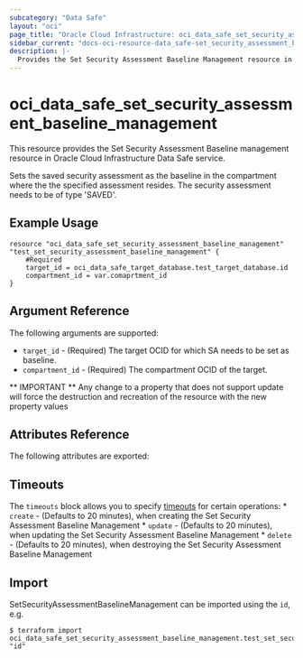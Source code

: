 ```yaml
---
subcategory: "Data Safe"
layout: "oci"
page_title: "Oracle Cloud Infrastructure: oci_data_safe_set_security_assessment_baseline_management"
sidebar_current: "docs-oci-resource-data_safe-set_security_assessment_baseline_management"
description: |-
  Provides the Set Security Assessment Baseline Management resource in Oracle Cloud Infrastructure Data Safe service
---
```


# oci_data_safe_set_security_assessment_baseline_management
This resource provides the Set Security Assessment Baseline management resource in Oracle Cloud Infrastructure Data Safe service.

Sets the saved security assessment as the baseline in the compartment where the the specified assessment resides. The security assessment needs to be of type 'SAVED'.

## Example Usage

```hcl
resource "oci_data_safe_set_security_assessment_baseline_management" "test_set_security_assessment_baseline_management" {
	#Required
	target_id = oci_data_safe_target_database.test_target_database.id
	compartment_id = var.comaprtment_id
}
```

## Argument Reference

The following arguments are supported:

* `target_id` - (Required) The target OCID for which SA needs to be set as baseline.
* `compartment_id` - (Required) The compartment OCID of the target.


** IMPORTANT **
Any change to a property that does not support update will force the destruction and recreation of the resource with the new property values

## Attributes Reference

The following attributes are exported:


## Timeouts

The `timeouts` block allows you to specify [timeouts](https://registry.terraform.io/providers/oracle/oci/latest/docs/guides/changing_timeouts) for certain operations:
	* `create` - (Defaults to 20 minutes), when creating the Set Security Assessment Baseline Management
	* `update` - (Defaults to 20 minutes), when updating the Set Security Assessment Baseline Management
	* `delete` - (Defaults to 20 minutes), when destroying the Set Security Assessment Baseline Management


## Import

SetSecurityAssessmentBaselineManagement can be imported using the `id`, e.g.

```
$ terraform import oci_data_safe_set_security_assessment_baseline_management.test_set_security_assessment_baseline_management "id"
```

